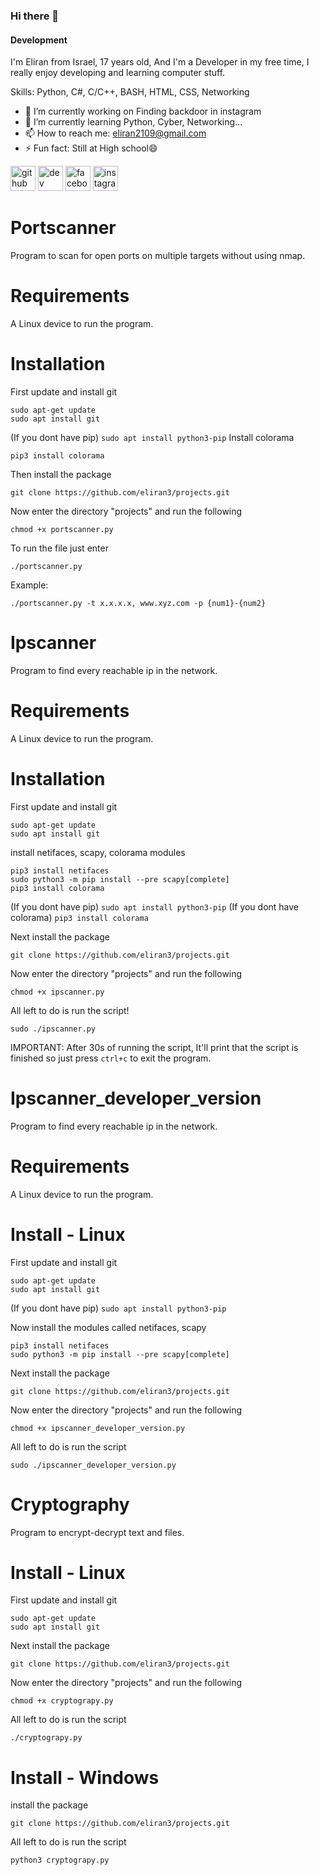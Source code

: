 ### Hi there 👋
#### Development
I'm Eliran from Israel, 17 years old, And I'm a Developer in my free time, I really enjoy developing and learning computer stuff.

Skills: Python, C#, C/C++, BASH, HTML, CSS, Networking

- 🔭 I’m currently working on Finding backdoor in instagram 
- 🌱 I’m currently learning Python, Cyber, Networking... 
- 📫 How to reach me: eliran2109@gmail.com 
- ⚡ Fun fact: Still at High school😄 


[<img src='https://cdn.jsdelivr.net/npm/simple-icons@3.0.1/icons/github.svg' alt='github' height='40'>](https://github.com/eliranCoding)  [<img src='https://cdn.jsdelivr.net/npm/simple-icons@3.0.1/icons/dev-dot-to.svg' alt='dev' height='40'>](https://dev.to/elirannissani)  [<img src='https://cdn.jsdelivr.net/npm/simple-icons@3.0.1/icons/facebook.svg' alt='facebook' height='40'>](https://www.facebook.com/elirannissani)  [<img src='https://cdn.jsdelivr.net/npm/simple-icons@3.0.1/icons/instagram.svg' alt='instagram' height='40'>](https://www.instagram.com/eliran_nissani/)

# Portscanner
Program to scan for open ports on multiple targets without using nmap.

# Requirements
A Linux device to run the program.

# Installation
First update and install git
```
sudo apt-get update
sudo apt install git
```
(If you dont have pip) ``` sudo apt install python3-pip ```
Install colorama
```
pip3 install colorama
```
Then install the package
```
git clone https://github.com/eliran3/projects.git
```
Now enter the directory "projects" and run the following
```
chmod +x portscanner.py
```
To run the file just enter
```
./portscanner.py
```
Example:
```
./portscanner.py -t x.x.x.x, www.xyz.com -p {num1}-{num2}
```


# Ipscanner
Program to find every reachable ip in the network.

# Requirements
A Linux device to run the program.

# Installation
First update and install git
```
sudo apt-get update
sudo apt install git
```
install netifaces, scapy, colorama modules
```
pip3 install netifaces
sudo python3 -m pip install --pre scapy[complete]
pip3 install colorama
```
(If you dont have pip) ``` sudo apt install python3-pip ```
(If you dont have colorama) ``` pip3 install colorama ```

Next install the package
```
git clone https://github.com/eliran3/projects.git
```
Now enter the directory "projects" and run the following
```
chmod +x ipscanner.py
```
All left to do is run the script!
```
sudo ./ipscanner.py
```
IMPORTANT: After 30s of running the script, It'll print that the script is finished so just press ``` ctrl+c ``` to exit the program.


# Ipscanner_developer_version
Program to find every reachable ip in the network.

# Requirements
A Linux device to run the program.

# Install - Linux
First update and install git
```
sudo apt-get update
sudo apt install git
```
(If you dont have pip) ``` sudo apt install python3-pip ```

Now install the modules called netifaces, scapy
```
pip3 install netifaces
sudo python3 -m pip install --pre scapy[complete]
```
Next install the package
```
git clone https://github.com/eliran3/projects.git
```
Now enter the directory "projects" and run the following
```
chmod +x ipscanner_developer_version.py
```
All left to do is run the script
```
sudo ./ipscanner_developer_version.py
```


# Cryptography
Program to encrypt-decrypt text and files.

# Install - Linux

First update and install git
```
sudo apt-get update
sudo apt install git
```
Next install the package
```
git clone https://github.com/eliran3/projects.git
```
Now enter the directory "projects" and run the following
```
chmod +x cryptograpy.py
```
All left to do is run the script
```
./cryptograpy.py
```

# Install - Windows

install the package
```
git clone https://github.com/eliran3/projects.git
```
All left to do is run the script
```
python3 cryptograpy.py
```
